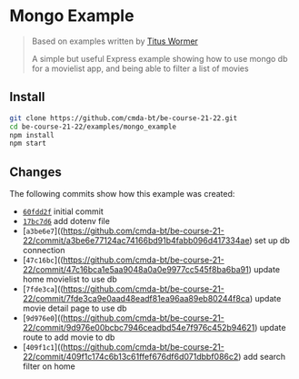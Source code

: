 # Mongo Example

> Based on examples written by [Titus Wormer](http://wooorm.com)
> 
> A simple but useful Express example showing how to use mongo db 
> for a movielist app, and being able to filter a list of movies


## Install


```bash
git clone https://github.com/cmda-bt/be-course-21-22.git
cd be-course-21-22/examples/mongo_example
npm install
npm start
```

## Changes

The following commits show how this example was created:

*   [`60fdd2f`](https://github.com/cmda-bt/be-course-21-22/commit/60fdd2f8b0aedafb1c125dc81843d8116ea0cc2c)
    initial commit
*   [`17bc7d6`](https://github.com/cmda-bt/be-course-21-22/commit/17bc7d614b6417f182bdd798fce92854e1497aa1)
    add dotenv file
*   [`a3be6e7`]((https://github.com/cmda-bt/be-course-21-22/commit/a3be6e77124ac74166bd91b4fabb096d417334ae)
    set up db connection
*   [`47c16bc`]((https://github.com/cmda-bt/be-course-21-22/commit/47c16bca1e5aa9048a0a0e9977cc545f8ba6ba91)
    update home movielist to use db
*   [`7fde3ca`]((https://github.com/cmda-bt/be-course-21-22/commit/7fde3ca9e0aad48eadf81ea96aa89eb80244f8ca)
    update movie detail page to use db
*   [`9d976e0`]((https://github.com/cmda-bt/be-course-21-22/commit/9d976e00bcbc7946ceadbd54e7f976c452b94621)
    update route to add movie to db
*   [`409f1c1`]((https://github.com/cmda-bt/be-course-21-22/commit/409f1c174c6b13c61ffef676df6d071dbbf086c2)
    add search filter on home
